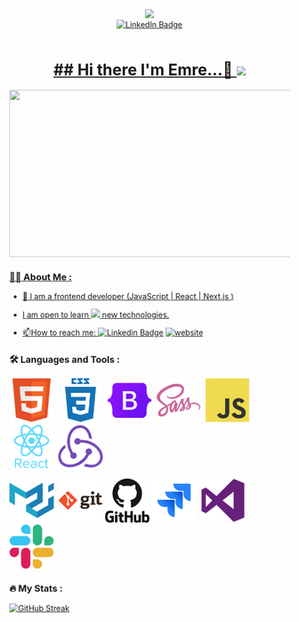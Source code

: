 <div id="header" align="center">
  <img src="https://media.giphy.com/media/M9gbBd9nbDrOTu1Mqx/giphy.gif" width="100"/>
</div>

<div id="badges" align="center">
  <a href="https://www.linkedin.com/in/emre-kesim">
  <img src="https://img.shields.io/badge/LinkedIn-blue?style=for-the-badge&logo=linkedin&logoColor=white" alt="LinkedIn Badge"/>
</div>
  <div align="center"> 
    <img src="https://komarev.com/ghpvc/?username=emrekesim&style=flat-square&color=blue" alt=""/>
    <h1>
  ## Hi there  I'm Emre...👋
  <img src="https://media.giphy.com/media/hvRJCLFzcasrR4ia7z/giphy.gif" width="30px"/>
  </h1>
   </div> 
<div align="center">
  <img src="https://media.giphy.com/media/dWesBcTLavkZuG35MI/giphy.gif" width="600" height="300"/>
</div>



### :technologist: About Me :


- 🔭 I am a frontend developer (JavaScript | React | Next.js )
- I am open to learn <img src="https://media.giphy.com/media/WUlplcMpOCEmTGBtBW/giphy.gif" width="30">  new technologies. 

- :mailbox:How to reach me: [![Linkedin Badge](https://img.shields.io/badge/-Emre_KESIM-blue?style=flat&logo=Linkedin&logoColor=white)](https://www.linkedin.com/in/emre-kesim) [![website](https://img.shields.io/badge/gmail-f1f2f6.svg?&style=for-the-badge&logo=gmail&logoColor=red)](mailto:emrekesim34@gmail.com)


### :hammer_and_wrench: Languages and Tools :
  <div>
<img src="https://github.com/devicons/devicon/blob/master/icons/html5/html5-original.svg" title="HTML5" alt="HTML" width="80" height="80"/>&nbsp;
<img src="https://github.com/devicons/devicon/blob/master/icons/css3/css3-plain-wordmark.svg"  title="CSS3" alt="CSS" width="80" height="80"/>&nbsp;
<img src="https://github.com/devicons/devicon/blob/master/icons/bootstrap/bootstrap-original.svg" title="Bootstrap" alt="Bootstrap" width="80" height="80"/>&nbsp;
<img src="https://github.com/devicons/devicon/blob/master/icons/sass/sass-original.svg"  title="SASS" alt="SASS" width="80" height="80"/>&nbsp;
<img src="https://github.com/devicons/devicon/blob/master/icons/javascript/javascript-original.svg" title="JavaScript" alt="JavaScript" width="80" height="80"/>&nbsp;
<img src="https://github.com/devicons/devicon/blob/master/icons/react/react-original-wordmark.svg" title="React" alt="React" width="80" height="80"/>&nbsp;
<img src="https://github.com/devicons/devicon/blob/master/icons/redux/redux-original.svg" title="Redux" alt="redux" width="80" height="80"/>

<img src="https://github.com/devicons/devicon/blob/master/icons/materialui/materialui-original.svg" title="Material UI" alt="Material UI" width="80" height="80"/>&nbsp;
<img src="https://github.com/devicons/devicon/blob/master/icons/git/git-original-wordmark.svg" title="Git" alt="Git" width="80" height="80"/> 
<img src="https://github.com/devicons/devicon/blob/master/icons/github/github-original-wordmark.svg" title="GitHub" alt="GitHub" width="80" height="80"/> 
<img src="https://github.com/devicons/devicon/blob/master/icons/jira/jira-original.svg" title="Jira"  alt="Jira" width="80" height="80"/>&nbsp;
<img src="https://github.com/devicons/devicon/blob/master/icons/visualstudio/visualstudio-plain.svg" title="VS"  alt="VS" width="80" height="80"/>&nbsp;
<img src="https://github.com/devicons/devicon/blob/master/icons/slack/slack-original.svg" title="Slack"  alt="Slack" width="80" height="80"/>&nbsp;
</div>

### :fire: My Stats :
 [![GitHub Streak](https://github-readme-streak-stats.herokuapp.com?user=emrekesimemre&theme=dark&border_radius=4)](https://git.io/streak-stats)

